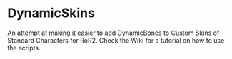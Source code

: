 # DynamicSkins
An attempt at making it easier to add DynamicBones to Custom Skins of Standard Characters for RoR2.
Check the Wiki for a tutorial on how to use the scripts.
